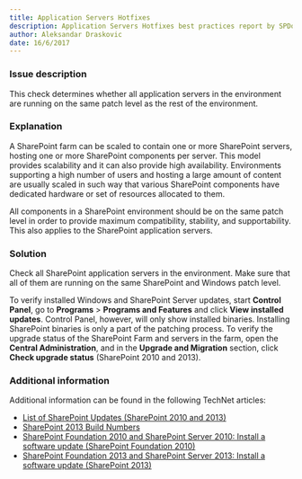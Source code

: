 ```yaml
---
title: Application Servers Hotfixes
description: Application Servers Hotfixes best practices report by SPDocKit determines whether all application servers in the environment are running on the same patch level as the rest of the environment.
author: Aleksandar Draskovic
date: 16/6/2017
---
```

### Issue description
This check determines whether all application servers in the environment are running on the same patch level as the rest of the environment.
### Explanation
A SharePoint farm can be scaled to contain one or more SharePoint servers, hosting one or more SharePoint components per server. This model provides scalability and it can also provide high availability. Environments supporting a high number of users and hosting a large amount of content are usually scaled in such way that various SharePoint components have dedicated hardware or set of resources allocated to them.

All components in a SharePoint environment should be on the same patch level in order to provide maximum compatibility, stability, and supportability. This also applies to the SharePoint application servers.
### Solution
Check all SharePoint application servers in the environment. Make sure that all of them are running on the same SharePoint and Windows patch level.

To verify installed Windows and SharePoint Server updates, start **Control Panel**, go to **Programs** > **Programs and Features** and click **View installed updates**. Control Panel, however, will only show installed binaries. Installing SharePoint binaries is only a part of the patching process. To verify the upgrade status of the SharePoint Farm and servers in the farm, open the **Central Administration**, and in the **Upgrade and Migration** section, click **Check upgrade status** (SharePoint 2010 and 2013).
### Additional information 
Additional information can be found in the following TechNet articles:

* <a href="https://technet.microsoft.com/en-us/library/dn789211(v=office.14).aspx">List of SharePoint Updates (SharePoint 2010 and 2013)</a>
* [SharePoint 2013 Build Numbers](http://www.toddklindt.com/blog/Lists/Posts/Post.aspx?ID=346)
* <a href="https://technet.microsoft.com/en-us/library/ff806325(v=office.14).aspx">SharePoint Foundation 2010 and SharePoint Server 2010: Install a software update (SharePoint Foundation 2010)</a>
* [SharePoint Foundation 2013 and SharePoint Server 2013: Install a software update (SharePoint 2013)](https://technet.microsoft.com/en-us/library/ff806338.aspx)
